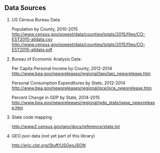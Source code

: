 ## Data Sources

1.  US Census Bureau Data:

    Population by County, 2010-2015
    http://www.census.gov/popest/data/counties/totals/2015/files/CO-EST2015-alldata.csv
    http://www.census.gov/popest/data/counties/totals/2015/files/CO-EST2015-alldata.pdf

1. Bureau of Economic Analysis Data:

   Per Capita Personal Income by County, 2012-2014
   http://www.bea.gov/newsreleases/regional/lapi/lapi_newsrelease.htm

   Personal Consumption Expenditures by State, 2012-2014
   http://www.bea.gov/newsreleases/regional/pce/pce_newsrelease.htm

   Percent Change in GDP by State, 2014-2015
   http://www.bea.gov/newsreleases/regional/gdp_state/qgsp_newsrelease.htm

1. State code mapping

   http://www2.census.gov/geo/docs/reference/state.txt

1. GEO json data (not yet part of this library)

   http://eric.clst.org/Stuff/USGeoJSON

